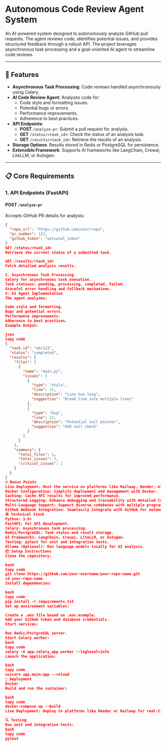 # Autonomous Code Review Agent System

An AI-powered system designed to autonomously analyze GitHub pull requests. The agent reviews code, identifies potential issues, and provides structured feedback through a robust API. The project leverages asynchronous task processing and a goal-oriented AI agent to streamline code reviews.

---

## 🚀 Features

- **Asynchronous Task Processing**: Code reviews handled asynchronously using Celery.
- **AI Code Review Agent**: Analyzes code for:
  - Code style and formatting issues.
  - Potential bugs or errors.
  - Performance improvements.
  - Adherence to best practices.
- **API Endpoints**:
  - **POST** `/analyze-pr`: Submit a pull request for analysis.
  - **GET** `/status/<task_id>`: Check the status of an analysis task.
  - **GET** `/results/<task_id>`: Retrieve the results of an analysis.
- **Storage Options**: Results stored in Redis or PostgreSQL for persistence.
- **Extensible Framework**: Supports AI frameworks like LangChain, Crewai, LiteLLM, or Autogen.

---

## 📋 Core Requirements

### 1. **API Endpoints (FastAPI)**

#### POST `/analyze-pr`

Accepts GitHub PR details for analysis:
```json
{
  "repo_url": "https://github.com/user/repo",
  "pr_number": 123,
  "github_token": "optional_token"
}
GET /status/<task_id>
Retrieve the current status of a submitted task.

GET /results/<task_id>
Fetch detailed analysis results.

2. Asynchronous Task Processing
Celery for asynchronous task execution.
Task statuses: pending, processing, completed, failed.
Graceful error handling and fallback mechanisms.
3. AI Agent Implementation
The agent analyzes:

Code style and formatting.
Bugs and potential errors.
Performance improvements.
Adherence to best practices.
Example Output:

json
Copy code
{
  "task_id": "abc123",
  "status": "completed",
  "results": {
    "files": [
      {
        "name": "main.py",
        "issues": [
          {
            "type": "style",
            "line": 15,
            "description": "Line too long",
            "suggestion": "Break line into multiple lines"
          },
          {
            "type": "bug",
            "line": 23,
            "description": "Potential null pointer",
            "suggestion": "Add null check"
          }
        ]
      }
    ],
    "summary": {
      "total_files": 1,
      "total_issues": 2,
      "critical_issues": 1
    }
  }
}
💡 Bonus Points
Live Deployment: Host the service on platforms like Railway, Render, etc.
Docker Configuration: Simplify deployment and management with Docker.
Caching: Cache API results for improved performance.
Structured Logging: Enhance debugging and traceability with detailed logs.
Multi-Language Support: Support diverse codebases with multiple programming languages.
GitHub Webhook Integration: Seamlessly integrate with GitHub for automatic PR analysis.
🛠️ Technical Stack
Python: 3.8+
FastAPI: For API development.
Celery: Asynchronous task processing.
Redis/PostgreSQL: Task status and result storage.
AI Frameworks: LangChain, Crewai, LiteLLM, or Autogen.
Testing: pytest for unit and integration tests.
Ollama (Optional): Run language models locally for AI analysis.
📦 Setup Instructions
Clone the repository:

bash
Copy code
git clone https://github.com/your-username/your-repo-name.git
cd your-repo-name
Install dependencies:

bash
Copy code
pip install -r requirements.txt
Set up environment variables:

Create a .env file based on .env.example.
Add your GitHub token and database credentials.
Start services:

Run Redis/PostgreSQL server.
Start Celery worker:
bash
Copy code
celery -A app.celery_app worker --loglevel=info
Launch the application:

bash
Copy code
uvicorn app.main:app --reload
🚀 Deployment
Docker
Build and run the container:

bash
Copy code
docker-compose up --build
Live Deployment: Deploy to platforms like Render or Railway for real-time testing.

🔍 Testing
Run unit and integration tests:
bash
Copy code
pytest

